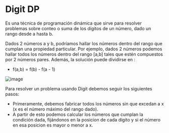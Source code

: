 # Digit DP
Es una técnica de programación dinámica que sirve para resolver problemas sobre conteo o suma de los dígitos de un número, dado un rango desde a hasta b.

Dados 2 números a y b, podríamos hallar los números dentro del rango que cumplan una propiedad particular. Por ejemplo, dados 2 números podemos hallar todos los números dentro del rango [a,b] tales que estén compuestos por 2 números pares. Además, la solución puede dividirse en :

- f(a,b) = f(b) - f(a - 1)

![image](https://i.ytimg.com/vi/Pa4YwO8B8-w/maxresdefault.jpg)

Para resolver un problema usando Digit debemos seguir los siguientes pasos:
- Primeramente, debemos fabricar todos los números sin que excedan a x (x es el número máximo del rango dado).
- A partir de esto podemos calcular los números que cumplan la condición dada, fijándonos en la posicion de cada dígito y si el número en esa posicion es mayor o menor a x.